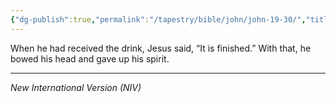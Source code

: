 ```yaml
---
{"dg-publish":true,"permalink":"/tapestry/bible/john/john-19-30/","title":"John 19:30","hide":true,"tags":["bible-verse","bible-verse"],"dgHomeLink":true,"dgShowLocalGraph":true,"dgEnableSearch":true}
---
```


When he had received the drink, Jesus said, “It is finished.” With that, he bowed his head and gave up his spirit.

---
*New International Version (NIV)*